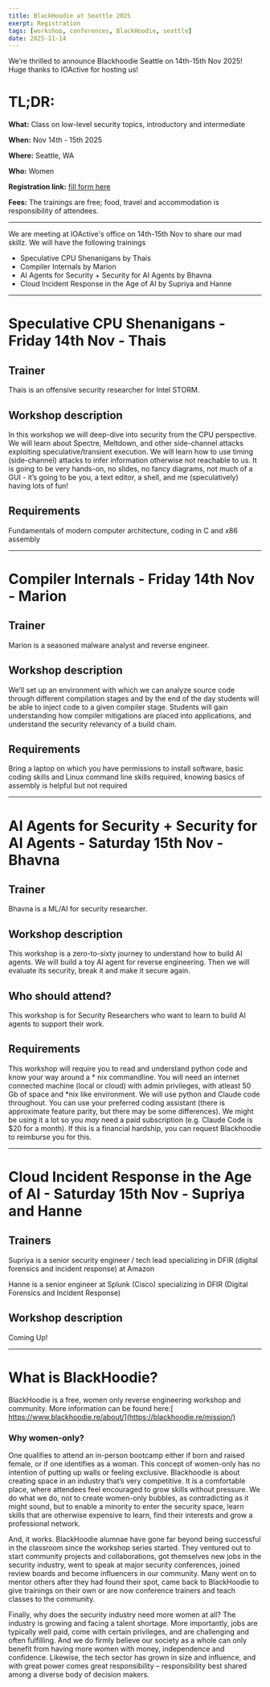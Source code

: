 ```yaml
---
title: BlackHoodie at Seattle 2025
exerpt: Registration
tags: [workshop, conferences, BlackHoodie, seattle]
date: 2025-11-14
---
```

We’re thrilled to announce Blackhoodie Seattle on 14th-15th Nov 2025! Huge thanks to IOActive for hosting us!
# **TL;DR:**

**What:** Class on low-level security topics, introductory and intermediate

**When:** Nov 14th - 15th 2025

**Where:** Seattle, WA

**Who:** Women

**Registration link:** [fill form here](https://forms.gle/CwxFJFTGd6VdffJY7)

**Fees:** The trainings are free; food, travel and accommodation is responsibility of attendees.

---

 We are meeting at IOActive's office on 14th-15th Nov to share our mad skillz. We will have the following trainings
 - Speculative CPU Shenanigans by Thais
 - Compiler Internals by Marion
 - AI Agents for Security + Security for AI Agents by Bhavna
 - Cloud Incident Response in the Age of AI by Supriya and Hanne 


---
# Speculative CPU Shenanigans - Friday 14th Nov - Thais

## Trainer
Thais is an offensive security researcher for Intel STORM.
## Workshop description 
In this workshop we will deep-dive into security from the CPU perspective. We will learn about Spectre, Meltdown, and other side-channel attacks exploiting speculative/transient execution. We will learn how to use timing (side-channel) attacks to infer information otherwise not reachable to us. It is going to be very hands-on, no slides, no fancy diagrams, not much of a GUI - it’s going to be you, a text editor, a shell, and me (speculatively) having lots of fun!
## Requirements
Fundamentals of modern computer architecture, coding in C and x86 assembly

---
# Compiler Internals - Friday 14th Nov - Marion

## Trainer
Marion is a seasoned malware analyst and reverse engineer. 
## Workshop description 
We’ll set up an environment with which we can analyze source code through different compilation stages and by the end of the day students will be able to inject code to a given compiler stage. Students will gain understanding how compiler mitigations are placed into applications, and understand the security relevancy of a build chain.
## Requirements
Bring a laptop on which you have permissions to install software, basic coding skills and Linux command line skills required, knowing basics of assembly is helpful but not required

---
# AI Agents for Security + Security for AI Agents - Saturday 15th Nov - Bhavna

## Trainer
Bhavna is a ML/AI for security researcher.
## Workshop description 
This workshop is a zero-to-sixty journey to understand how to build AI agents. We will build a toy AI agent for reverse engineering. Then we will evaluate its security, break it and make it secure again.
## Who should attend?
This workshop is for Security Researchers who want to learn to build AI agents to support their work.
## Requirements
This workshop will require you to read and understand python code and know your way around a \* nix commandline. You will need an internet connected machine (local or cloud) with admin privileges, with atleast 50 Gb of space and \*nix like environment. We will use python and Claude code throughout. You can use your preferred coding assistant (there is approximate feature parity, but there may be some differences). We might be using it a lot so you _may_ need a paid subscription (e.g. Claude Code is $20 for a month). If this is a financial hardship, you can request Blackhoodie to reimburse you for this. 

---
# Cloud Incident Response in the Age of AI - Saturday 15th Nov - Supriya and Hanne

## Trainers
Supriya is a senior security engineer / tech lead specializing in DFIR (digital forensics and incident response) at Amazon

Hanne is a senior engineer at Splunk (Cisco) specializing in DFIR (Digital Forensics and Incident Response)
## Workshop description 
Coming Up!

---
# **What is BlackHoodie?**
BlackHoodie is a free, women only reverse engineering workshop and community. More information can be found here:[ https://www.blackhoodie.re/about/](https://blackhoodie.re/mission/)

### **Why women-only?**

One qualifies to attend an in-person bootcamp either if born and raised female, or if one identifies as a woman. This concept of women-only has no intention of putting up walls or feeling exclusive. Blackhoodie is about creating space in an industry that’s very competitive. It is a comfortable place, where attendees feel encouraged to grow skills without pressure. We do what we do, not to create women-only bubbles, as contradicting as it might sound, but to enable a minority to enter the security space, learn skills that are otherwise expensive to learn, find their interests and grow a professional network.

And, it works. BlackHoodie alumnae have gone far beyond being successful in the classroom since the workshop series started. They ventured out to start community projects and collaborations, got themselves new jobs in the security industry, went to speak at major security conferences, joined review boards and become influencers in our community. Many went on to mentor others after they had found their spot, came back to BlackHoodie to give trainings on their own or are now conference trainers and teach classes to the community.

Finally, why does the security industry need more women at all? The industry is growing and facing a talent shortage. More importantly, jobs are typically well paid, come with certain privileges, and are challenging and often fulfilling. And we do firmly believe our society as a whole can only benefit from having more women with money, independence and confidence. Likewise, the tech sector has grown in size and influence, and with great power comes great responsibility – responsibility best shared among a diverse body of decision makers.
